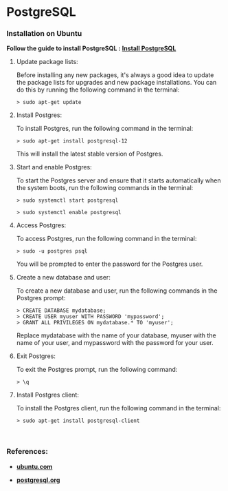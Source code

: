 # **PostgreSQL**

### **Installation on Ubuntu**

**Follow the guide to install PostgreSQL :**   [**Install PostgreSQL**](https://www.postgresql.org/download/linux/ubuntu/)

 1. Update package lists:

    Before installing any new packages, it's always a good idea to update the package lists for upgrades and new package installations. You can do this by running the following command in the terminal:

        > sudo apt-get update

 2. Install Postgres:

    To install Postgres, run the following command in the terminal:

        > sudo apt-get install postgresql-12

    This will install the latest stable version of Postgres.

 3. Start and enable Postgres:
    
    To start the Postgres server and ensure that it starts automatically when the system boots, run the following commands in the terminal:

        > sudo systemctl start postgresql

        > sudo systemctl enable postgresql

 4. Access Postgres:

    To access Postgres, run the following command in the terminal:
 
        > sudo -u postgres psql

    You will be prompted to enter the password for the Postgres user.

 5. Create a new database and user:
    
    To create a new database and user, run the following commands in the Postgres prompt:

        > CREATE DATABASE mydatabase;
        > CREATE USER myuser WITH PASSWORD 'mypassword';
        > GRANT ALL PRIVILEGES ON mydatabase.* TO 'myuser';
    
    Replace mydatabase with the name of your database, myuser with the name of your user, and mypassword with the password for your user.

 6. Exit Postgres:
    
    To exit the Postgres prompt, run the following command:

        > \q

 7. Install Postgres client:

    To install the Postgres client, run the following command in the terminal:

        > sudo apt-get install postgresql-client

&nbsp;

### **References:** 
   
 * [**ubuntu.com**](https://ubuntu.com/server/docs/databases-postgresql)

 * [**postgresql.org**](https://www.postgresql.org/download/linux/ubuntu/)

